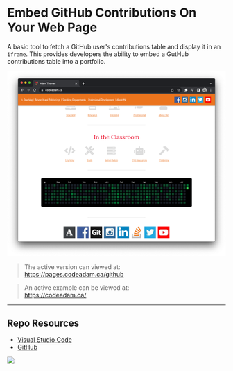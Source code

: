 # Embed GitHub Contributions On Your Web Page

A basic tool to fetch a GitHub user's contributions table and display it in an `iframe`. This provides developers the ability to embed a GutHub contributions table into a portfolio.

![GitHub Contributions](_readme/screenshot-contributions.png)

> The active version can viewed at:  
> https://pages.codeadam.ca/github

> An active example can be viewed at:  
> https://codeadam.ca/

---

## Repo Resources

- [Visual Studio Code](https://code.visualstudio.com/)
- [GitHub](https://github.com/)

<a href="https://codeadam.ca">
<img src="https://codeadam.ca/images/code-block.png" width="100">
</a>
